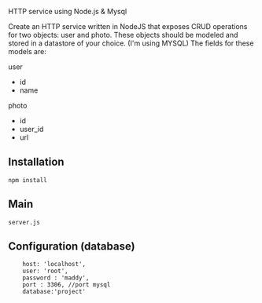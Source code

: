 HTTP service using Node.js & Mysql

Create an HTTP service written in NodeJS that exposes CRUD operations for two objects: user and photo.  These objects should be modeled and stored in a datastore of your choice. (I'm using MYSQL)  The fields for these models are:


user
- id
- name

photo
- id
- user_id
- url

## Installation

	npm install


## Main  

	server.js

## Configuration (database)

        host: 'localhost',
        user: 'root',
        password : 'maddy',
        port : 3306, //port mysql
        database:'project'	



